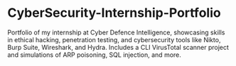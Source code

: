 # CyberSecurity-Internship-Portfolio
Portfolio of my internship at Cyber Defence Intelligence, showcasing skills in ethical hacking, penetration testing, and cybersecurity tools like Nikto, Burp Suite, Wireshark, and Hydra. Includes a CLI VirusTotal scanner project and simulations of ARP poisoning, SQL injection, and more.
